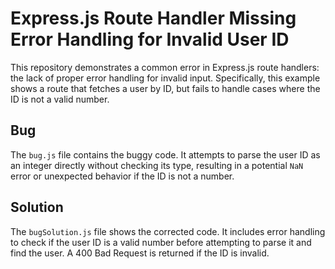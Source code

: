 # Express.js Route Handler Missing Error Handling for Invalid User ID

This repository demonstrates a common error in Express.js route handlers: the lack of proper error handling for invalid input.  Specifically, this example shows a route that fetches a user by ID, but fails to handle cases where the ID is not a valid number.

## Bug

The `bug.js` file contains the buggy code.  It attempts to parse the user ID as an integer directly without checking its type, resulting in a potential `NaN` error or unexpected behavior if the ID is not a number.

## Solution

The `bugSolution.js` file shows the corrected code. It includes error handling to check if the user ID is a valid number before attempting to parse it and find the user.  A 400 Bad Request is returned if the ID is invalid.